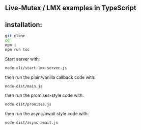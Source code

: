 

## Live-Mutex / LMX examples in TypeScript

## installation:

```bash
git clone
cd
npm i 
npm run tsc

```


Start server with:

```bash
node cli/start-lmx-server.js
```


then run the plain/vanilla callback code with:

```bash
node dist/main.js
```

then run the promises-style code with:

```bash
node dist/promises.js
```


then run the async/await style code with:

```bash
node dist/async-await.js
```






